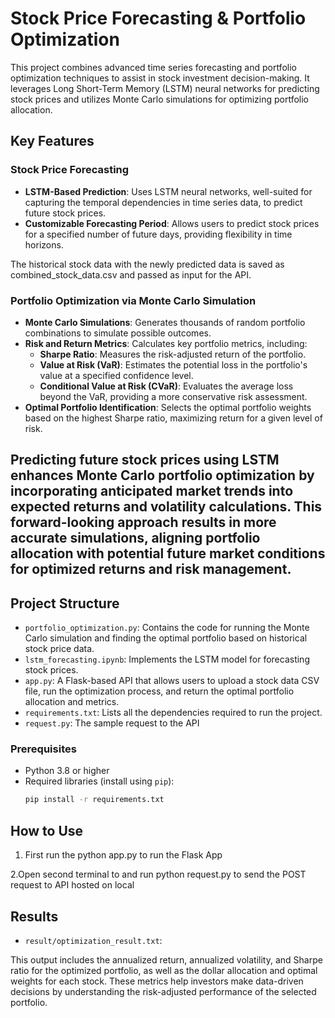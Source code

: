 # Stock Price Forecasting & Portfolio Optimization

This project combines advanced time series forecasting and portfolio optimization techniques to assist in stock investment decision-making. It leverages Long Short-Term Memory (LSTM) neural networks for predicting stock prices and utilizes Monte Carlo simulations for optimizing portfolio allocation.

## Key Features

### Stock Price Forecasting
- **LSTM-Based Prediction**: Uses LSTM neural networks, well-suited for capturing the temporal dependencies in time series data, to predict future stock prices.
- **Customizable Forecasting Period**: Allows users to predict stock prices for a specified number of future days, providing flexibility in time horizons.

The historical stock data with the newly predicted data is saved as combined_stock_data.csv and passed as input for the API.

### Portfolio Optimization via Monte Carlo Simulation
- **Monte Carlo Simulations**: Generates thousands of random portfolio combinations to simulate possible outcomes.
- **Risk and Return Metrics**: Calculates key portfolio metrics, including:
  - **Sharpe Ratio**: Measures the risk-adjusted return of the portfolio.
  - **Value at Risk (VaR)**: Estimates the potential loss in the portfolio's value at a specified confidence level.
  - **Conditional Value at Risk (CVaR)**: Evaluates the average loss beyond the VaR, providing a more conservative risk assessment.
- **Optimal Portfolio Identification**: Selects the optimal portfolio weights based on the highest Sharpe ratio, maximizing return for a given level of risk.


## Predicting future stock prices using LSTM enhances Monte Carlo portfolio optimization by incorporating anticipated market trends into expected returns and volatility calculations. This forward-looking approach results in more accurate simulations, aligning portfolio allocation with potential future market conditions for optimized returns and risk management.

## Project Structure

- `portfolio_optimization.py`: Contains the code for running the Monte Carlo simulation and finding the optimal portfolio based on historical stock price data.
- `lstm_forecasting.ipynb`: Implements the LSTM model for forecasting stock prices.
- `app.py`: A Flask-based API that allows users to upload a stock data CSV file, run the optimization process, and return the optimal portfolio allocation and metrics.
- `requirements.txt`: Lists all the dependencies required to run the project.
- `request.py`: The sample request to the API

### Prerequisites
- Python 3.8 or higher
- Required libraries (install using `pip`):
  ```bash
  pip install -r requirements.txt

## How to Use

1. First run the python app.py to run the Flask App

2.Open second terminal to and run python request.py to send the POST request to API hosted on local

## Results

- `result/optimization_result.txt`: 

This output includes the annualized return, annualized volatility, and Sharpe ratio for the optimized portfolio, as well as the dollar allocation and optimal weights for each stock. These metrics help investors make data-driven decisions by understanding the risk-adjusted performance of the selected portfolio.